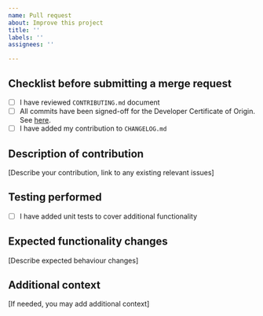 ```yaml
---
name: Pull request
about: Improve this project
title: ''
labels: ''
assignees: ''

---
```


## Checklist before submitting a merge request

- [ ] I have reviewed `CONTRIBUTING.md` document
- [ ] All commits have been signed-off for the Developer Certificate of Origin. See [here](/CONTRIBUTING.md#developer-certificate-of-origin).
- [ ] I have added my contribution to `CHANGELOG.md`

## Description of contribution

[Describe your contribution, link to any existing relevant issues]

## Testing performed

<!-- If needed, describe additional testing that was performed for any changes -->

- [ ] I have added unit tests to cover additional functionality


## Expected functionality changes

[Describe expected behaviour changes]

## Additional context

[If needed, you may add additional context]
